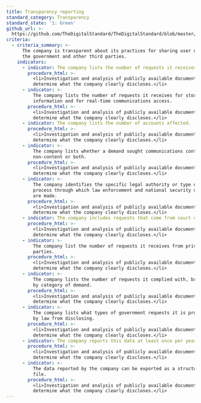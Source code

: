 ```yaml
---
title: Transparency reporting
standard_category: Transparency
standard_state: '1: Green'
github_url: >-
  https://github.com/TheDigitalStandard/TheDigitalStandard/blob/master/Governance%20%26%20Compliance%20(Are%20they%20good%3F)%2FTransparency%2FTransparency%20reporting.yaml
criteria:
  - criteria_summary: >-
      The company is transparent about its practices for sharing user data with
      the government and other third parties.
    indicators:
      - indicator: The company lists the number of requests it receives by country.
        procedure_html: >-
          <li>Investigation and analysis of publicly available documentation to
          determine what the company clearly discloses.</li>
      - indicator: >-
          The company lists the number of requests it receives for stored user
          information and for real-time communications access.
        procedure_html: >-
          <li>Investigation and analysis of publicly available documentation to
          determine what the company clearly discloses.</li>
      - indicator: The company lists the number of accounts affected.
        procedure_html: >-
          <li>Investigation and analysis of publicly available documentation to
          determine what the company clearly discloses.</li>
      - indicator: >-
          The company lists whether a demand sought communications content or
          non-content or both.
        procedure_html: >-
          <li>Investigation and analysis of publicly available documentation to
          determine what the company clearly discloses.</li>
      - indicator: >-
          The company identifies the specific legal authority or type of legal
          process through which law enforcement and national security demands
          are made.
        procedure_html: >-
          <li>Investigation and analysis of publicly available documentation to
          determine what the company clearly discloses.</li>
      - indicator: The company includes requests that come from court orders.
        procedure_html: >-
          <li>Investigation and analysis of publicly available documentation to
          determine what the company clearly discloses.</li>
      - indicator: >-
          The company list the number of requests it receives from private
          parties.
        procedure_html: >-
          <li>Investigation and analysis of publicly available documentation to
          determine what the company clearly discloses.</li>
      - indicator: >-
          The company lists the number of requests it complied with, broken down
          by category of demand.
        procedure_html: >-
          <li>Investigation and analysis of publicly available documentation to
          determine what the company clearly discloses.</li>
      - indicator: >-
          The company lists what types of government requests it is prohibited
          by law from disclosing.
        procedure_html: >-
          <li>Investigation and analysis of publicly available documentation to
          determine what the company clearly discloses.</li>
      - indicator: The company reports this data at least once per year.
        procedure_html: >-
          <li>Investigation and analysis of publicly available documentation to
          determine what the company clearly discloses.</li>
      - indicator: >-
          The data reported by the company can be exported as a structured data
          file.
        procedure_html: >-
          <li>Investigation and analysis of publicly available documentation to
          determine what the company clearly discloses.</li>
---
```


